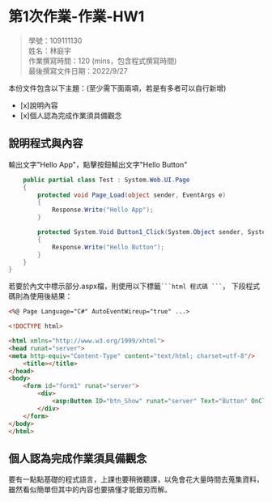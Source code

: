 ﻿# 第1次作業-作業-HW1
>
>學號：109111130 
><br />
>姓名：林庭宇 
><br />
>作業撰寫時間：120 (mins，包含程式撰寫時間)
><br />
>最後撰寫文件日期：2022/9/27
>

本份文件包含以下主題：(至少需下面兩項，若是有多者可以自行新增)
- [x]說明內容
- [x]個人認為完成作業須具備觀念

## 說明程式與內容

輸出文字"Hello App"，點擊按鈕輸出文字"Hello Button"

```csharp
    public partial class Test : System.Web.UI.Page
    {
        protected void Page_Load(object sender, EventArgs e)
        {
            Response.Write("Hello App");
        }

        protected System.Void Button1_Click(System.Object sender, System.EventArgs e)
        {
            Response.Write("Hello Button");
        }
    }
}
```

若要於內文中標示部分.aspx檔，則使用以下標籤` ```html 程式碼 ``` `，
下段程式碼則為使用後結果：

```html
<%@ Page Language="C#" AutoEventWireup="true" ...>

<!DOCTYPE html>

<html xmlns="http://www.w3.org/1999/xhtml">
<head runat="server">
<meta http-equiv="Content-Type" content="text/html; charset=utf-8"/>
    <title></title>
</head>
<body>
    <form id="form1" runat="server">
        <div>
            <asp:Button ID="btn_Show" runat="server" Text="Button" OnClick="Button1_Click" />
        </div>
    </form>
</body>
</html>
```


## 個人認為完成作業須具備觀念

要有一點點基礎的程式語言，上課也要稍微聽課，以免會花大量時間去蒐集資料，雖然看似簡單但其中的內容也要搞懂才能銀刃而解。

